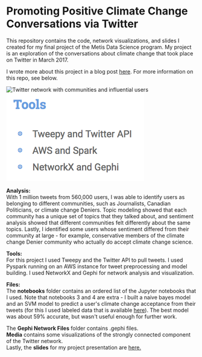 # Promoting Positive Climate Change Conversations via Twitter

This repository contains the code, network visualizations, and slides I created for my final project of the Metis Data Science program. My project is an exploration of the conversations about climate change that took place on Twitter in March 2017.

I wrote more about this project in a blog post [here](https://zeromh.github.io/climate_change_conversations/). For more information on this repo, see below.

![Twitter network with communities and influential users](media/network_with_influencer_names.png)
![Tools used](tools.png)

**Analysis:**  
With 1 million tweets from 560,000 users, I was able to identify users as belonging to different communities, such as Journalists, Canadian Politicians, or climate change Deniers. Topic modeling showed that each community has a unique set of topics that they talked about, and sentiment analysis showed that different communities felt differently about the same topics. Lastly, I identified some users whose sentiment differed from their community at large - for example, conservative members of the climate change Denier community who actually do accept climate change science.

**Tools:**  
 For this project I used Tweepy and the Twitter API to pull tweets. I used Pyspark running on an AWS instance for tweet preprocessing and model building. I used NetworkX and Gephi for network analysis and visualization.

**Files:**  
The **notebooks** folder contains an ordered list of the Jupyter notebooks that I used. Note that notebooks 3 and 4 are extra - I built a naive bayes model and an SVM model to predict a user's climate change acceptance from their tweets (for this I used labeled data that is available [here](https://www.crowdflower.com/wp-content/uploads/2016/03/1377884570_tweet_global_warming.csv)). The best model was about 59% accurate, but wasn't useful enough for further work.

The **Gephi Network Files** folder contains .gephi files.  
**Media** contains some visualizations of the strongly connected component of the Twitter network.  
Lastly, the **slides** for my project presentation are [here.](https://docs.google.com/presentation/d/14U2FqCU0eeWo3hG4r8b7OaYqbUzZEov3EKTsAbXQFGE/edit?usp=sharing)
